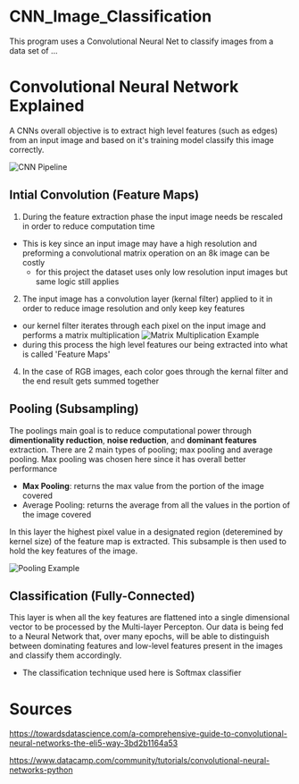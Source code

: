 # CNN_Image_Classification
This program uses a Convolutional Neural Net to classify images from a data set of ...

# Convolutional Neural Network Explained
A CNNs overall objective is to extract high level features (such as edges) from an input image and based on it's training model classify this image correctly.

![CNN Pipeline](http://res.cloudinary.com/dyd911kmh/image/upload/f_auto,q_auto:best/v1512486717/Typical_cnn_kecdep.png)

## Intial Convolution (Feature Maps)
1. During the feature extraction phase the input image needs be rescaled in order to reduce computation time
  - This is key since an input image may have a high resolution and preforming a convolutional matrix operation on an 8k image can be costly
    - for this project the dataset uses only low resolution input images but same logic still applies
2. The input image has a convolution layer (kernal filter) applied to it in order to reduce image resolution and only keep key features
  - our kernel filter iterates through each pixel on the input image and performs a matrix multiplication
  ![Matrix Multiplication Example](https://miro.medium.com/max/500/1*GcI7G-JLAQiEoCON7xFbhg.gif)
  - during this process the high level features our being extracted into what is called 'Feature Maps'
4. In the case of RGB images, each color goes through the kernal filter and the end result gets summed together

## Pooling (Subsampling)
The poolings main goal is to reduce computational power through **dimentionality reduction**, **noise reduction**, and **dominant features** extraction. There are 2 main types of pooling; max pooling and average pooling. Max pooling was chosen here since it has overall better performance
 - **Max Pooling**: returns the max value from the portion of the image covered
 - Average Pooling: returns the average from all the values in the portion of the image covered

In this layer the highest pixel value in a designated region (deteremined by kernel size) of the feature map is extracted. This subsample is then used to hold the key features of the image.

![Pooling Example](https://miro.medium.com/max/500/1*KQIEqhxzICU7thjaQBfPBQ.png)
 
## Classification (Fully-Connected)
This layer is when all the key features are flattened into a single dimensional vector to be processed by the Multi-layer Percepton. Our data is being fed to a Neural Network that, over many epochs, will be able to distinguish between dominating features and low-level features present in the images and classify them accordingly.

- The classification technique used here is Softmax classifier



# Sources
https://towardsdatascience.com/a-comprehensive-guide-to-convolutional-neural-networks-the-eli5-way-3bd2b1164a53 

https://www.datacamp.com/community/tutorials/convolutional-neural-networks-python 
